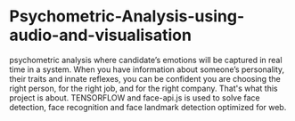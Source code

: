 # Psychometric-Analysis-using-audio-and-visualisation
psychometric analysis where candidate’s emotions will be captured in real time in a system. When you have information about someone’s personality, their traits and innate reflexes, you can be confident you are choosing the right person, for the right job, and for the right company. That's what this project is about. TENSORFLOW and face-api.js is used to solve face detection, face recognition and face landmark detection optimized for web.
